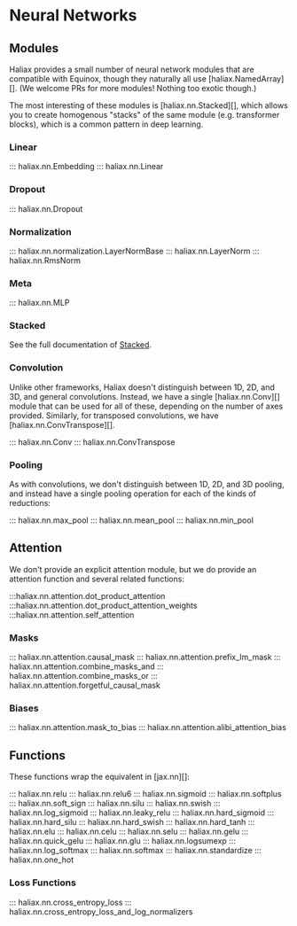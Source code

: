 # Neural Networks


## Modules

Haliax provides a small number of neural network modules that are compatible with Equinox, though
they naturally all use [haliax.NamedArray][]. (We welcome PRs for more modules! Nothing too exotic though.)

The most interesting of these modules is [haliax.nn.Stacked][], which allows you to create homogenous "stacks"
of the same module (e.g. transformer blocks), which is a common pattern in deep learning.

### Linear

::: haliax.nn.Embedding
::: haliax.nn.Linear

### Dropout
::: haliax.nn.Dropout

### Normalization

::: haliax.nn.normalization.LayerNormBase
::: haliax.nn.LayerNorm
::: haliax.nn.RmsNorm

### Meta

::: haliax.nn.MLP

### Stacked

See the full documentation of [Stacked](scan.md#stacked).

### Convolution

Unlike other frameworks, Haliax doesn't distinguish between 1D, 2D, and 3D, and general convolutions. Instead, we have
a single [haliax.nn.Conv][] module that can be used for all of these, depending on the number of axes
provided. Similarly, for transposed convolutions, we have [haliax.nn.ConvTranspose][].

::: haliax.nn.Conv
::: haliax.nn.ConvTranspose

### Pooling

As with convolutions, we don't distinguish between 1D, 2D, and 3D pooling, and instead have a single
pooling operation for each of the kinds of reductions:

::: haliax.nn.max_pool
::: haliax.nn.mean_pool
::: haliax.nn.min_pool

## Attention

We don't provide an explicit attention module, but we do provide an attention function and several related functions:

:::haliax.nn.attention.dot_product_attention
:::haliax.nn.attention.dot_product_attention_weights
:::haliax.nn.attention.self_attention

### Masks
::: haliax.nn.attention.causal_mask
::: haliax.nn.attention.prefix_lm_mask
::: haliax.nn.attention.combine_masks_and
::: haliax.nn.attention.combine_masks_or
::: haliax.nn.attention.forgetful_causal_mask

### Biases

::: haliax.nn.attention.mask_to_bias
::: haliax.nn.attention.alibi_attention_bias

## Functions

These functions wrap the equivalent in [jax.nn][]:

::: haliax.nn.relu
::: haliax.nn.relu6
::: haliax.nn.sigmoid
::: haliax.nn.softplus
::: haliax.nn.soft_sign
::: haliax.nn.silu
::: haliax.nn.swish
::: haliax.nn.log_sigmoid
::: haliax.nn.leaky_relu
::: haliax.nn.hard_sigmoid
::: haliax.nn.hard_silu
::: haliax.nn.hard_swish
::: haliax.nn.hard_tanh
::: haliax.nn.elu
::: haliax.nn.celu
::: haliax.nn.selu
::: haliax.nn.gelu
::: haliax.nn.quick_gelu
::: haliax.nn.glu
::: haliax.nn.logsumexp
::: haliax.nn.log_softmax
::: haliax.nn.softmax
::: haliax.nn.standardize
::: haliax.nn.one_hot

### Loss Functions

::: haliax.nn.cross_entropy_loss
::: haliax.nn.cross_entropy_loss_and_log_normalizers
